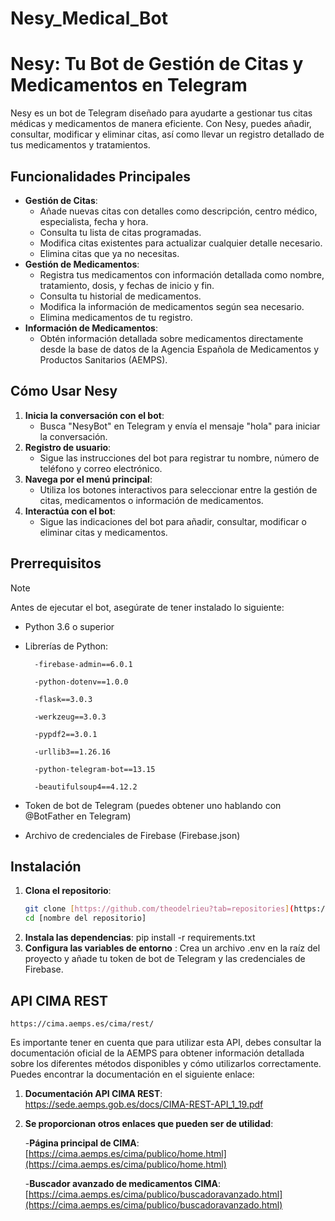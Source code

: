 # Nesy_Medical_Bot
# Nesy: Tu Bot de Gestión de Citas y Medicamentos en Telegram 

Nesy es un bot de Telegram diseñado para ayudarte a gestionar tus citas médicas y medicamentos de manera eficiente. Con Nesy, puedes añadir, consultar, modificar y eliminar citas, así como llevar un registro detallado de tus medicamentos y tratamientos.

## Funcionalidades Principales

- **Gestión de Citas**:
    - Añade nuevas citas con detalles como descripción, centro médico, especialista, fecha y hora.
    - Consulta tu lista de citas programadas.
    - Modifica citas existentes para actualizar cualquier detalle necesario.
    - Elimina citas que ya no necesitas.
- **Gestión de Medicamentos**:
    - Registra tus medicamentos con información detallada como nombre, tratamiento, dosis, y fechas de inicio y fin.
    - Consulta tu historial de medicamentos.
    - Modifica la información de medicamentos según sea necesario.
    - Elimina medicamentos de tu registro.
- **Información de Medicamentos**:
    - Obtén información detallada sobre medicamentos directamente desde la base de datos de la Agencia Española de Medicamentos y Productos Sanitarios (AEMPS).

## Cómo Usar Nesy

1. **Inicia la conversación con el bot**:
   - Busca "NesyBot" en Telegram y envía el mensaje "hola" para iniciar la conversación.
2. **Registro de usuario**:
   - Sigue las instrucciones del bot para registrar tu nombre, número de teléfono y correo electrónico.
3. **Navega por el menú principal**:
   - Utiliza los botones interactivos para seleccionar entre la gestión de citas, medicamentos o información de medicamentos.
4. **Interactúa con el bot**:
   - Sigue las indicaciones del bot para añadir, consultar, modificar o eliminar citas y medicamentos.

## Prerrequisitos
>[!NOTE]
>Antes de ejecutar el bot, asegúrate de tener instalado lo siguiente:

- Python 3.6 o superior
- Librerías de Python:
  
        -firebase-admin==6.0.1
  
        -python-dotenv==1.0.0
  
        -flask==3.0.3
  
        -werkzeug==3.0.3
  
        -pypdf2==3.0.1
  
        -urllib3==1.26.16
  
        -python-telegram-bot==13.15
  
        -beautifulsoup4==4.12.2

- Token de bot de Telegram (puedes obtener uno hablando con @BotFather en Telegram)
- Archivo de credenciales de Firebase (Firebase.json)

## Instalación

1. **Clona el repositorio**:
   ```bash
   git clone [https://github.com/theodelrieu?tab=repositories](https://github.com/theodelrieu?tab=repositories)
   cd [nombre del repositorio]
2.  **Instala las dependencias**:
   pip install -r requirements.txt
3. **Configura las variables de entorno** :
   Crea un archivo .env en la raíz del proyecto y añade tu token de bot de Telegram y las credenciales de Firebase.
## API CIMA REST
    https://cima.aemps.es/cima/rest/
Es importante tener en cuenta que para utilizar esta API, debes consultar la documentación oficial de la AEMPS para obtener información detallada sobre los diferentes métodos disponibles y cómo utilizarlos correctamente. Puedes encontrar la documentación en el siguiente enlace:

1. **Documentación API CIMA REST**:
    https://sede.aemps.gob.es/docs/CIMA-REST-API_1_19.pdf
2. **Se proporcionan otros enlaces que pueden ser de utilidad**:
   
   -**Página principal de CIMA**: [https://cima.aemps.es/cima/publico/home.html](https://cima.aemps.es/cima/publico/home.html)
   
   -**Buscador avanzado de medicamentos CIMA**: [https://cima.aemps.es/cima/publico/buscadoravanzado.html](https://cima.aemps.es/cima/publico/buscadoravanzado.html)


